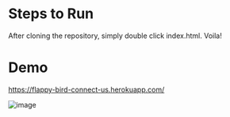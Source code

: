 # Steps to Run
After cloning the repository, simply double click index.html. Voila!

# Demo
https://flappy-bird-connect-us.herokuapp.com/

![image](https://user-images.githubusercontent.com/87208681/125374763-4f088700-e3a5-11eb-966b-1c7a5b642962.png)

